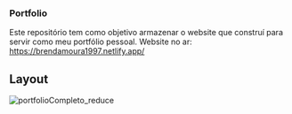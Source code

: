 ### Portfolio
Este repositório tem como objetivo armazenar o website que construí para servir como meu portfólio pessoal.
Website no ar: https://brendamoura1997.netlify.app/


## Layout
![portfolioCompleto_reduce](https://user-images.githubusercontent.com/95611970/187811091-48bf978d-bb13-401f-a587-a7076c86503d.jpg)
